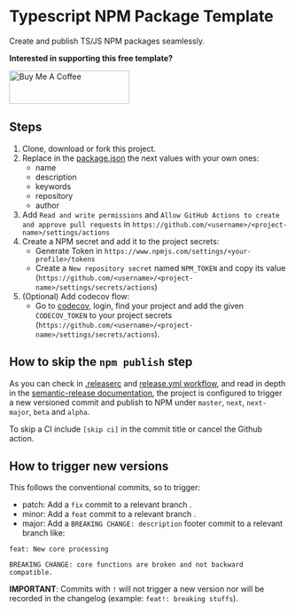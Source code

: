 # Typescript NPM Package Template

Create and publish TS/JS NPM packages seamlessly.

**Interested in supporting this free template?**

<a href="https://www.buymeacoffee.com/josegoval" target="_blank"><img src="https://cdn.buymeacoffee.com/buttons/v2/default-yellow.png" alt="Buy Me A Coffee" style="height: 60px !important;width: 217px !important;" ></a>

## Steps

1. Clone, download or fork this project.
2. Replace in the [package.json](package.json) the next values with your own ones:
    - name
    - description
    - keywords
    - repository
    - author
3. Add `Read and write permissions` and `Allow GitHub Actions to create and approve pull requests` in `https://github.com/<username>/<project-name>/settings/actions`
4. Create a NPM secret and add it to the project secrets:
    - Generate Token in `https://www.npmjs.com/settings/<your-profile>/tokens`
    - Create a `New repository secret` named `NPM_TOKEN` and copy its value (`https://github.com/<username>/<project-name>/settings/secrets/actions`)
5. (Optional) Add codecov flow:
    - Go to [codecov](https://about.codecov.io/), login, find your project and add the given `CODECOV_TOKEN` to your project secrets (`https://github.com/<username>/<project-name>/settings/secrets/actions`).

## How to skip the `npm publish` step

As you can check in [.releaserc](.releaserc) and [release.yml workflow](.github/workflows/release.yml), and read in depth in the [semantic-release documentation](https://semantic-release.gitbook.io/semantic-release/usage/configuration), the project is configured to trigger a new versioned commit and publish to NPM under `master`, `next`, `next-major`, `beta` and `alpha`.

To skip a CI include `[skip ci]` in the commit title or cancel the Github action.

## How to trigger new versions

This follows the conventional commits, so to trigger:
- patch: Add a `fix` commit to a relevant branch .
- minor: Add a `feat` commit to a relevant branch .
- major: Add a `BREAKING CHANGE: description` footer commit to a relevant branch like:

```
feat: New core processing

BREAKING CHANGE: core functions are broken and not backward compatible.
```

**IMPORTANT**: Commits with `!` will not trigger a new version nor will be recorded in the changelog (example: `feat!: breaking stuffs`).
